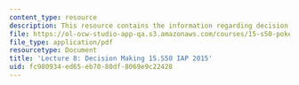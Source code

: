 ```yaml
---
content_type: resource
description: This resource contains the information regarding decision making.
file: https://ol-ocw-studio-app-qa.s3.amazonaws.com/courses/15-s50-poker-theory-and-analytics-january-iap-2015/fc980934ed65eb7080df8069e9c22428_MIT15_S50IAP15_L8_Decisions.pdf
file_type: application/pdf
resourcetype: Document
title: 'Lecture 8: Decision Making 15.S50 IAP 2015'
uid: fc980934-ed65-eb70-80df-8069e9c22428
---
```

